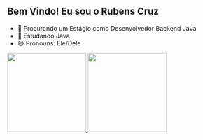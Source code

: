 ## Bem Vindo! Eu sou o Rubens Cruz


- 🔭 Procurando um Estágio como Desenvolvedor Backend Java
- 🌱 Estudando Java
- 😄 Pronouns: Ele/Dele

<div>
  <a href="https://github.com/Rubenstsc">
  <img height="180em" src="https://github-readme-stats.vercel.app/api?username=rubenstsc&show_icons=true&theme=radical&include_all_commits=true&count_private=true"/>
  <img height="180em" src="https://github-readme-stats.vercel.app/api/top-langs/?username=rubenstsc&layout=compact&langs_count=16&theme=radical"/>
</div>
